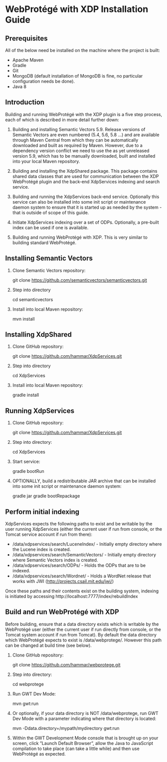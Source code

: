 # WebProtégé with XDP Installation Guide

## Prerequisites

All of the below need be installed on the machine where the project is built:

* Apache Maven
* Gradle
* Git
* MongoDB (default installation of MongoDB is fine, no particular configuration needs be done).
* Java 8

## Introduction

Building and running WebProtégé with the XDP plugin is a five step process, each of which is described in more detail further down:

1. Building and installing Semantic Vectors 5.9. Release versions of Semantic Vectors are even numbered (5.4, 5.6, 5.8 …) and are available through Maven Central from which they can be automatically downloaded and built as required by Maven. However, due to a dependency version conflict we need to use the as yet unreleased version 5.9, which has to be manually downloaded, built and installed into your local Maven repository.

2. Building and installing the XdpShared package. This package contains shared data classes that are used for communication between the XDP WebProtégé plugin and the back-end XdpServices indexing and search service.

3. Building and running the XdpServices back-end service. Optionally this service can also be installed into some init script or maintenance daemon system to ensure that it is started up as needed by the system - that is outside of scope of this guide.

4. Initiate XdpServices indexing over a set of ODPs. Optionally, a pre-built index can be used if one is available.

5. Building and running WebProtégé with XDP. This is very similar to building standard WebProtégé.

## Installing Semantic Vectors

1. Clone Semantic Vectors repository:

    git clone https://github.com/semanticvectors/semanticvectors.git

2. Step into directory

    cd semanticvectors

3. Install into local Maven repository:

    mvn install

## Installing XdpShared

1. Clone GitHub repository:

    git clone https://github.com/hammar/XdpServices.git

2. Step into directory

    cd XdpServices

3. Install into local Maven repository:

    gradle install

## Running XdpServices

1. Clone GitHub repository:

    git clone https://github.com/hammar/XdpServices.git

2. Step into directory:

    cd XdpServices

3. Start service:

    gradle bootRun

4. OPTIONALLY, build a redistributable JAR archive that can be installed into some init script or maintenance daemon system:

    gradle jar
    gradle bootRepackage

## Perform initial indexing

XdpServices expects the following paths to exist and be writable by the user running XdpServices (either the current user if run from console, or the Tomcat service account if run from there):

* /data/xdpservices/search/LuceneIndex/ - Initially empty directory where the Lucene index is created.
* /data/xdpservices/search/SemanticVectors/ - Initially empty directory where Semantic Vectors index is created.
* /data/xdpservices/search/ODPs/ - Holds the ODPs that are to be indexed.
* /data/xdpservices/search/Wordnet/ - Holds a WordNet release that works with JWI (http://projects.csail.mit.edu/jwi/)

Once these paths and their contents exist on the building system, indexing is initiated by accessing http://localhost:7777/index/rebuildIndex

## Build and run WebProtégé with XDP

Before building, ensure that a data directory exists which is writable by the WebProtégé user (either the current user if run directly from console, or the Tomcat system account if run from Tomcat). By default the data directory which WebProtégé expects to exist is /data/webprotege/. However this path can be changed at build time (see below).

1. Clone GitHub repository:

    git clone https://github.com/hammar/webprotege.git

2. Step into directory:

    cd webprotege

3. Run GWT Dev Mode:

    mvn gwt:run

4. Or optionally, if your data directory is NOT /data/webprotege, run GWT Dev Mode with a parameter indicating where that directory is located:

    mvn -Ddata.directory=/mypath/mydirectory gwt:run

5. Within the GWT Development Mode console that is brought up on your screen, click ”Launch Default Browser”, allow the Java to JavaScript compilation to take place (can take a little while) and then use WebProtégé as expected.